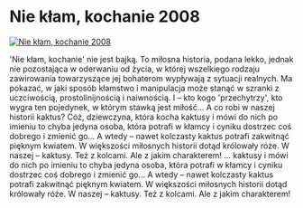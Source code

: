 Nie kłam, kochanie 2008 
=============
[![Nie kłam, kochanie 2008 ](http://vidos.pl/images/player.gif)](http://vidos.pl/nie-klam-kochanie-2008)

 'Nie kłam, kochanie' nie jest bajką. To miłosna historia, podana lekko, jednak nie pozostająca w oderwaniu od życia, w której wszelkiego rodzaju zawirowania towarzyszące jej bohaterom wypływają z sytuacji realnych. Ma pokazać, w jaki sposób kłamstwo i manipulacja może stanąć w szranki z uczciwością, prostolinijnością i naiwnością. I – kto kogo 'przechytrzy', kto wygra ten pojedynek, w którym stawką jest miłość… A co robi w naszej historii kaktus? Cóż, dziewczyna, która kocha kaktusy i mówi do nich po imieniu to chyba jedyna osoba, która potrafi w kłamcy i cyniku dostrzec coś dobrego i zmienić go… A wtedy – nawet kolczasty kaktus potrafi zakwitnąć pięknym kwiatem. W większości miłosnych historii dotąd królowały róże. W naszej – kaktusy. Też z kolcami. Ale z jakim charakterem!  ... kaktusy i mówi do nich po imieniu to chyba jedyna osoba, która potrafi w kłamcy i cyniku dostrzec coś dobrego i zmienić go… A wtedy – nawet kolczasty kaktus potrafi zakwitnąć pięknym kwiatem. W większości miłosnych historii dotąd królowały róże. W naszej – kaktusy. Też z kolcami. Ale z jakim charakterem!
